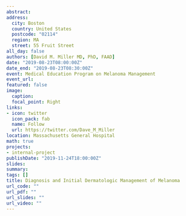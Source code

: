 ```yaml
---
abstract: 
address: 
  city: Boston
  country: United States
  postcode: "02114"
  region: MA
  street: 55 Fruit Street
all_day: false
authors: [David M. Miller MD, PhD, FAAD]
date: "2019-08-23T08:00:00Z"
date_end: "2019-08-23T08:30:00Z"
event: Medical Education Program on Melanoma Management
event_url: 
featured: false
image:
  caption: 
  focal_point: Right
links:
- icon: twitter
  icon_pack: fab
  name: Follow
  url: https://twitter.com/Dave_M_Miller
location: Massachusetts General Hospital
math: true
projects:
- internal-project
publishDate: "2019-11-24T18:00:00Z"
slides: 
summary: 
tags: []
title: Diagnosis and Initial Dermatologic Management of Melanoma 
url_code: ""
url_pdf: ""
url_slides: ""
url_video: ""
---
```

